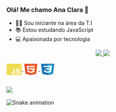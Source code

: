 ### Olá! Me chamo Ana Clara 👋

- 👩‍💻 Sou iniciante na área da T.I
- 📚 Estou estudando JavaScript 
- 💻 Apaixonada por tecnologia 

<div align="center">
  <a href="https://github.com/anaclwra">
  <img height="180em" src="https://github-readme-stats.vercel.app/api?username=anaclwra&show_icons=true&theme=synthwave&include_all_commits=true&count_private=true"/>
  <img height="180em" src="https://github-readme-stats.vercel.app/api/top-langs/?username=anaclwra&layout=compact&langs_count=7&theme=synthwave"/>
</div>
  
<div style="display: inline_block"><br>
  <img align="center" alt="ana-Js" height="30" width="40" src="https://raw.githubusercontent.com/devicons/devicon/master/icons/javascript/javascript-plain.svg">
  <img align="center" alt="ana-HTML" height="30" width="40" src="https://raw.githubusercontent.com/devicons/devicon/master/icons/html5/html5-original.svg">
  <img align="center" alt="ana-CSS" height="30" width="40" src="https://raw.githubusercontent.com/devicons/devicon/master/icons/css3/css3-original.svg">
  
  ##
  
<div>

  <a href="https://instagram.com/anaschlickman" target="_blank"><img src="https://img.shields.io/badge/-Instagram-%23E4405F?style=for-the-badge&logo=instagram&logoColor=white" target="_blank"></a>

</div>
 
![Snake animation](https://github.com/anaclwra/anaclwra/blob/output/github-contribution-grid-snake.svg)
